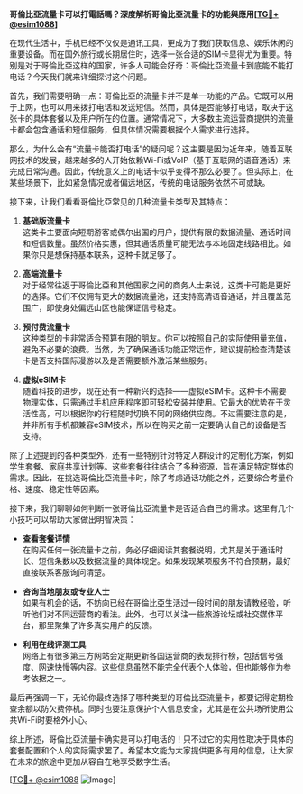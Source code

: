 **哥倫比亞流量卡可以打電話嗎？深度解析哥倫比亞流量卡的功能與應用[[TG💪+ @esim1088](https://t.me/s/esim1088)]**

在现代生活中，手机已经不仅仅是通讯工具，更成为了我们获取信息、娱乐休闲的重要设备。而在国外旅行或长期居住时，选择一张合适的SIM卡显得尤为重要。特别是对于哥倫比亞这样的国家，许多人可能会好奇：哥倫比亞流量卡到底能不能打电话？今天我们就来详细探讨这个问题。

首先，我们需要明确一点：哥倫比亞的流量卡并不是单一功能的产品。它既可以用于上网，也可以用来拨打电话和发送短信。然而，具体是否能够打电话，取决于这张卡的具体套餐以及用户所在的位置。通常情况下，大多数主流运营商提供的流量卡都会包含通话和短信服务，但具体情况需要根据个人需求进行选择。

那么，为什么会有“流量卡能否打电话”的疑问呢？这主要是因为近年来，随着互联网技术的发展，越来越多的人开始依赖Wi-Fi或VoIP（基于互联网的语音通话）来完成日常沟通。因此，传统意义上的电话卡似乎变得不那么必要了。但实际上，在某些场景下，比如紧急情况或者偏远地区，传统的电话服务依然不可或缺。

接下来，让我们看看哥倫比亞常见的几种流量卡类型及其特点：

1. **基础版流量卡**  
   这类卡主要面向短期游客或偶尔出国的用户，提供有限的数据流量、通话时间和短信数量。虽然价格实惠，但其通话质量可能无法与本地固定线路相比。如果你只是想保持基本联系，这种卡就足够了。

2. **高端流量卡**  
   对于经常往返于哥倫比亞和其他国家之间的商务人士来说，这类卡可能是更好的选择。它们不仅拥有更大的数据流量池，还支持高清语音通话，并且覆盖范围广，即使身处偏远山区也能保证信号稳定。

3. **预付费流量卡**  
   这种类型的卡非常适合预算有限的朋友。你可以按照自己的实际使用量充值，避免不必要的浪费。当然，为了确保通话功能正常运作，建议提前检查清楚该卡是否支持国际漫游以及是否需要额外激活某些服务。

4. **虚拟eSIM卡**  
   随着科技的进步，现在还有一种新兴的选择——虚拟eSIM卡。这种卡不需要物理实体，只需通过手机应用程序即可轻松安装并使用。它最大的优势在于灵活性高，可以根据你的行程随时切换不同的网络供应商。不过需要注意的是，并非所有手机都兼容eSIM技术，所以在购买之前一定要确认自己的设备是否支持。

除了上述提到的各种类型外，还有一些特别针对特定人群设计的定制化方案，例如学生套餐、家庭共享计划等。这些套餐往往结合了多种资源，旨在满足特定群体的需求。因此，在挑选哥倫比亞流量卡时，除了考虑通话功能之外，还要综合考量价格、速度、稳定性等因素。

接下来，我们聊聊如何判断一张哥倫比亞流量卡是否适合自己的需求。这里有几个小技巧可以帮助大家做出明智决策：

- **查看套餐详情**  
  在购买任何一张流量卡之前，务必仔细阅读其套餐说明，尤其是关于通话时长、短信条数以及数据流量的具体规定。如果发现某项服务不符合预期，最好直接联系客服询问清楚。

- **咨询当地朋友或专业人士**  
  如果有机会的话，不妨向已经在哥倫比亞生活过一段时间的朋友请教经验，听听他们对不同运营商的看法。此外，也可以关注一些旅游论坛或社交媒体平台，那里聚集了许多真实用户的反馈。

- **利用在线评测工具**  
  网络上有很多第三方网站会定期更新各国运营商的表现排行榜，包括信号强度、网速快慢等内容。这些信息虽然不能完全代表个人体验，但也能够作为参考依据之一。

最后再强调一下，无论你最终选择了哪种类型的哥倫比亞流量卡，都要记得定期检查余额以防欠费停机。同时也要注意保护个人信息安全，尤其是在公共场所使用公共Wi-Fi时要格外小心。

综上所述，哥倫比亞流量卡确实是可以打电话的！只不过它的实用性取决于具体的套餐配置和个人的实际需求罢了。希望本文能为大家提供更多有用的信息，让大家在未来的旅途中更加从容自在地享受数字生活。

[[TG💪+ @esim1088](https://t.me/s/esim1088) ![Image](https://i.postimg.cc/4NQfJmqS/Snipaste-2025-05-13-00-14-12.png)]